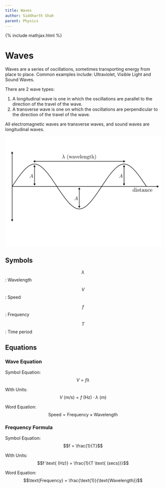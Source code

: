 ```yaml
---
title: Waves
author: Siddharth Shah
parent: Physics
---
```


{% include mathjax.html %}

# Waves

Waves are a series of oscillations, sometimes transporting energy from place to place. Common examples include: Ultraviolet, Visible Light and Sound Waves. 

There are 2 wave types:
1. A longitudinal wave is one in which the oscillations are parallel to the direction of the travel of the wave.
2. A transverse wave is one on which the oscillations are perpendicular to the direction of the travel of the wave.

All electromagnetic waves are transverse waves, and sound waves are longitudinal waves.

![](wave_diagram.svg)

## Symbols

$$\lambda$$: Wavelength

$$V$$: Speed

$$f$$: Frequency

$$T$$: Time period


## Equations

### Wave Equation

Symbol Equation: $$V = f\lambda$$

With Units: $$V \text{ (m/s)} = f \text{ (Hz)} \cdot \lambda \text{ (m)}$$

Word Equation: $$\text{Speed} = \text{Frequency} \times \text{Wavelength}$$

### Frequency Formula

Symbol Equation: $$f = \frac{1}{T}$$

With Units: $$f \text{ (Hz)} = \frac{1}{T \text{ (secs)}}$$

Word Equation: $$\text{Frequency} = \frac{\text{1}}{\text{Wavelength}}$$